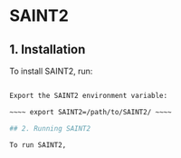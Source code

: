 # SAINT2

## 1. Installation

To install SAINT2, run:

~~~~ sh install\_saint2 ~~~~

Export the SAINT2 environment variable:

~~~~ export SAINT2=/path/to/SAINT2/ ~~~~

## 2. Running SAINT2

To run SAINT2,
